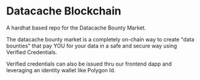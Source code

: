 # Datacache Blockchain

A hardhat based repo for the Datacache Bounty Market.

The datacache bounty market is a completely on-chain way to create "data bounties" that pay YOU for your data in a safe and secure way using Verified Credentials.

Verified credentials can also be issued thru our frontend dapp and leveraging an identity wallet like Polygon Id.

